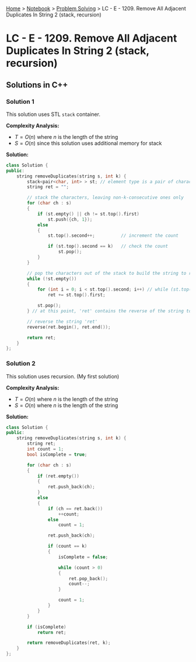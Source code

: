 <a href="../../">Home</a> > <a href="../notebook">Notebook</a> > <a href="./">Problem Solving</a> > LC - E - 1209. Remove All Adjacent Duplicates In String 2 (stack, recursion)

# LC - E - 1209. Remove All Adjacent Duplicates In String 2 (stack, recursion)



## Solutions in C++

### Solution 1

This solution uses STL `stack` container.

**Complexity Analysis:**

* $T = O(n)$ where $n$ is the length of the string
* $S = O(n)$ since this solution uses additional memory for stack

**Solution:**

```cpp
class Solution {
public:
    string removeDuplicates(string s, int k) {
        stack<pair<char, int> > st; // element type is a pair of character and its count
        string ret = "";

        // stack the characters, leaving non-k-consecutive ones only
        for (char ch : s)
        {
            if (st.empty() || ch != st.top().first)
                st.push({ch, 1});
            else
            {
                st.top().second++;          // increment the count

                if (st.top().second == k)   // check the count
                    st.pop();    
            }
        }

        // pop the characters out of the stack to build the string to return
        while (!st.empty())
        {
            for (int i = 0; i < st.top().second; i++) // while (st.top().second--)
                ret += st.top().first;

            st.pop();
        } // at this point, 'ret' contains the reverse of the string to return

        // reverse the string 'ret'
        reverse(ret.begin(), ret.end());

        return ret;
    }
};
```



### Solution 2

This solution uses recursion. (My first solution)

**Complexity Analysis:**

* $T = O(n)$ where $n$ is the length of the string
* $S = O(n)$ where $n$ is the length of the string

**Solution:**

```cpp
class Solution {
public:
    string removeDuplicates(string s, int k) {
        string ret;
        int count = 1;
        bool isComplete = true;

        for (char ch : s)
        {
            if (ret.empty())
            {
                ret.push_back(ch);
            }
            else
            {
                if (ch == ret.back())
                    ++count;
                else
                    count = 1;

                ret.push_back(ch);

                if (count == k)
                {
                    isComplete = false;

                    while (count > 0)
                    {
                        ret.pop_back();
                        count--;
                    }

                    count = 1;
                }
            }
        }

        if (isComplete) 
            return ret;

        return removeDuplicates(ret, k);
    }
};
```


